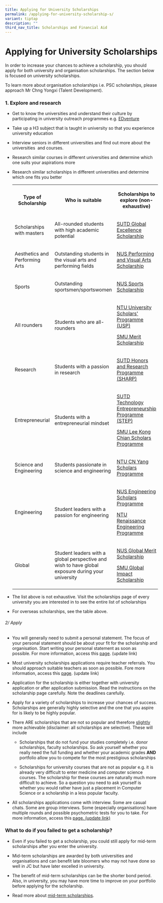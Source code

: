```yaml
---
title: Applying for University Scholarship​​​s
permalink: /applying-for-university-scholarship-s/
variant: tiptap
description: ""
third_nav_title: Scholarships and Financial Aid
---
```

<h1>Applying for University Scholarship​​​s</h1>
<p>In order to increase your chances to achieve a scholarship, you should
apply for both university and organisation scholarships. The section below
is focused on university scholarships.&nbsp;</p>
<p>To learn more about organisation scholarships i.e. PSC scholarships, please
approach Mr Chng Yongxi (Talent Development).</p>
<h3>1. Explore and research</h3>
<ul>
<li>
<p>Get to know the universities and understand their culture by participating
in university outreach programmes e.g. <a href="https://ecg.nanyangjc.moe.edu.sg/edventure/" class="wixui-rich-text__text" rel="noopener noreferrer nofollow" target="_self"><u>EDventure</u></a>
</p>
</li>
<li>
<p>Take up a H3 subject that is taught in university so that you experience
university education</p>
</li>
<li>
<p>Interview seniors in different universities and find out more about the
universities&nbsp;&nbsp;and courses.&nbsp;</p>
</li>
<li>
<p>Research similar courses in different universities and determine which
one suits your aspirations more</p>
</li>
<li>
<p>Research similar scholarships in different universities and determine
which one fits you better</p>
<table style="minWidth: 75px">
<colgroup>
<col>
<col>
<col>
</colgroup>
<tbody>
<tr>
<th rowspan="1" colspan="1">
<p><strong>Type of Scholarship</strong>
</p>
</th>
<th rowspan="1" colspan="1">
<p><strong>Who is suitable</strong>
</p>
</th>
<th rowspan="1" colspan="1">
<p><strong>Scholarships to explore (non-exhaustive)</strong>
</p>
</th>
</tr>
<tr>
<td rowspan="1" colspan="1">
<p>Scholarships with masters</p>
</td>
<td rowspan="1" colspan="1">
<p>All-rounded students with high academic potential</p>
</td>
<td rowspan="1" colspan="1">
<p><a href="https://www.sutd.edu.sg/Admissions/Undergraduate/Scholarship/SUTD-Global-Excellence-Scholarship" rel="noopener" target="_blank"><u>SUTD Global Excellence Scholarship</u></a>
</p>
</td>
</tr>
<tr>
<td rowspan="1" colspan="1">
<p>Aesthetics and Performing Arts</p>
</td>
<td rowspan="1" colspan="1">
<p>Outstanding students in the visual arts and performing fields</p>
</td>
<td rowspan="1" colspan="1">
<p><a href="https://nus.edu.sg/oam/scholarships/scholarships-for-freshmen-singapore-citizens/nus-performing-visual-arts-scholarship" rel="noopener" target="_blank"><u>NUS Performing and Visual Arts Scholarship</u></a>
</p>
</td>
</tr>
<tr>
<td rowspan="1" colspan="1">
<p>Sports</p>
</td>
<td rowspan="1" colspan="1">
<p>Outstanding sportsmen/sportswomen</p>
</td>
<td rowspan="1" colspan="1">
<p><a href="https://nus.edu.sg/oam/scholarships/scholarships-for-freshmen-singapore-citizens/nus-sports-scholarship" rel="noopener" target="_blank"><u>NUS Sports Scholarship</u></a>
</p>
</td>
</tr>
<tr>
<td rowspan="1" colspan="1">
<p>All rounders</p>
</td>
<td rowspan="1" colspan="1">
<p>Students who are all-rounders</p>
</td>
<td rowspan="1" colspan="1">
<p><a href="https://www.ntu.edu.sg/admissions/undergraduate/premier-scholar-programmes/ntu-university-scholars-programme" rel="noopener" target="_blank"><u>NTU University Scholars' Programme (USP)</u></a>
</p>
<p><a href="https://admissions.smu.edu.sg/financial-matters/financial-aid/smu-merit-scholarship-programme" rel="noopener" target="_blank"><u>SMU Merit Scholarship</u></a>
</p>
</td>
</tr>
<tr>
<td rowspan="1" colspan="1">
<p>Research</p>
</td>
<td rowspan="1" colspan="1">
<p>Students with a passion in research</p>
</td>
<td rowspan="1" colspan="1">
<p><a href="https://www.sutd.edu.sg/SHARP/About" rel="noopener" target="_blank"><u>SUTD Honors and Research Programme (SHARP)</u></a>
</p>
</td>
</tr>
<tr>
<td rowspan="1" colspan="1">
<p>Entrepreneurial</p>
</td>
<td rowspan="1" colspan="1">
<p>Students with a entrepreneurial mindset</p>
</td>
<td rowspan="1" colspan="1">
<p><a href="https://www.sutd.edu.sg/step" rel="noopener" target="_blank"><u>SUTD Technology Entrepreneurship Programme (STEP</u></a><u>)</u>
</p>
<p><a href="https://admissions.smu.edu.sg/financial-matters/financial-aid/lee-kong-chian-scholars-programme" rel="noopener" target="_blank"><u>SMU Lee Kong Chian Scholars Programme</u></a>
</p>
</td>
</tr>
<tr>
<td rowspan="1" colspan="1">
<p>Science and Engineering</p>
</td>
<td rowspan="1" colspan="1">
<p>Students passionate in science and engineering</p>
</td>
<td rowspan="1" colspan="1">
<p><a href="https://www.ntu.edu.sg/admissions/undergraduate/premier-scholar-programmes/cn-yang-scholars-programme" rel="noopener" target="_blank"><u>NTU CN Yang Scholars Programme</u></a>
</p>
</td>
</tr>
<tr>
<td rowspan="1" colspan="1">
<p>Engineering</p>
</td>
<td rowspan="1" colspan="1">
<p>Student leaders with a passion for engineering</p>
</td>
<td rowspan="1" colspan="1">
<p><a href="https://cde.nus.edu.sg/escholars/" rel="noopener" target="_blank"><u>NUS Engineering Scholars Programme</u></a>
</p>
<p><a href="https://www.ntu.edu.sg/admissions/undergraduate/scholarships/reps" rel="noopener" target="_blank"><u>NTU Renaissance Engineering Programme</u></a>
</p>
</td>
</tr>
<tr>
<td rowspan="1" colspan="1">
<p>Global</p>
</td>
<td rowspan="1" colspan="1">
<p>Student leaders with a global perspective and wish to have global exposure
during your university</p>
</td>
<td rowspan="1" colspan="1">
<p><a href="https://nus.edu.sg/oam/scholarships/scholarships-for-freshmen-singapore-citizens/nus-global-merit-scholarship" rel="noopener" target="_blank"><u>NUS Global Merit Scholarship</u></a>
</p>
<p><a href="https://admissions.smu.edu.sg/scholarships/smu-global-impact-scholarship" rel="noopener" target="_blank"><u>SMU Global Impact Scholarship</u></a>
</p>
</td>
</tr>
</tbody>
</table>
</li>
</ul>
<ul>
<li>
<p>The list above is not exhaustive. Visit the scholarships page of every
university you are interested in to see the entire list of scholarships</p>
</li>
<li>
<p>For overseas scholarships, see the table above.</p>
</li>
</ul>
<h6>2/ Apply</h6>
<ul>
<li>
<p>You will generally need to submit a personal statement. The focus of your
personal statement should be about your fit for the scholarship and organisation.
Start writing your personal statement as soon as possible.&nbsp;For more
information, access this <a href="personal-statement-writing" class="wixui-rich-text__text" rel="noopener noreferrer nofollow" target="_self"><u>page</u></a>.
(update link)</p>
</li>
<li>
<p>Most university scholarships applications require teacher referrals. You
should approach suitable teachers as soon as possible. Fore more information,
access this <a href="teacher-references" class="wixui-rich-text__text" rel="noopener noreferrer nofollow" target="_self"><u>page</u></a>. (update link)</p>
</li>
<li>
<p>Application for the scholarship is either together with university application
or after application submission. Read the instructions on the scholarship
page carefully. Note the deadlines carefully.</p>
</li>
<li>
<p>Apply for a variety of scholarships to increase your chances of success.
Scholarships are generally highly selective and the one that you aspire
for is likely&nbsp;to be highly popular.</p>
</li>
<li>
<p>There ARE scholarships that are not so popular and therefore <u>slightly</u> more
achievable (disclaimer: all scholarships are selective). These will include</p>
<ul>
<li>
<p>Scholarships that do not fund your studies completely i.e. donor scholarships,
faculty scholarships.​ So ask yourself whether you really need the full
funding and whether your academic grades <strong>AND</strong> portfolio allow
you to compete for the most prestigious scholarships</p>
</li>
<li>
<p>Scholarships for university courses that are not as popular e.g. it is
already very difficult to enter medicine and computer science courses.
The scholarship for these courses are naturally much more difficult to
achieve. So a question you need to ask yourself is whether you would rather
have just a placement in Computer Science or a scholarship in a less popular
faculty.</p>
</li>
</ul>
</li>
<li>
<p>All scholarships applications come with interview. Some are casual chats.
Some are group interviews. Some (especially organisations) have multiple
rounds and possible psychometric tests for you to take. F​or more information,
access this <a href="interview-preparation" class="wixui-rich-text__text" rel="noopener noreferrer nofollow" target="_self"><u>page. (update link)</u></a>
</p>
</li>
</ul>
<h3>What to do if you failed to get a scholarship?</h3>
<ul>
<li>
<p>Even if you failed to get a scholarship, you could still apply for mid-term
scholarships after you enter the university.&nbsp;</p>
</li>
<li>
<p>Mid-term scholarships are awarded by both universities and organisations
and can benefit late bloomers who may not have done so well in JC but have
later excelled in university.</p>
</li>
<li>
<p>The benefit of mid-term scholarships can be the shorter bond period. Also,
in university, you may have more time to improve on your portfolio before
applying for the scholarship.</p>
</li>
<li>
<p>Read more about <a href="https://brightsparks.com.sg/getahead_archives.php?tags=mid-term+scholarship" rel="noopener nofollow" target="_blank">mid-term scholarships</a>.</p>
</li>
</ul>
<p></p>